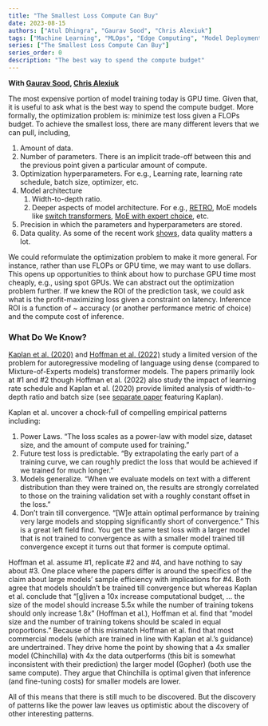 ```yaml
---
title: "The Smallest Loss Compute Can Buy"
date: 2023-08-15
authors: ["Atul Dhingra", "Gaurav Sood", "Chris Alexiuk"]
tags: ["Machine Learning", "MLOps", "Edge Computing", "Model Deployment"]
series: ["The Smallest Loss Compute Can Buy"]
series_order: 0
description: "The best way to spend the compute budget"
---
```

**With [Gaurav Sood](https://gojiberries.io/2023/08/15/smallest-loss-that-compute-can-buy/), [Chris Alexiuk](https://www.linkedin.com/in/csalexiuk/)**

The most expensive portion of model training today is GPU time. Given that, it is useful to ask what is the best way to spend the compute budget. More formally, the optimization problem is: minimize test loss given a FLOPs budget. To achieve the smallest loss, there are many different levers that we can pull, including, 

1. Amount of data. 
2. Number of parameters. There is an implicit trade-off between this and the previous point given a particular amount of compute. 
3. Optimization hyperparameters. For e.g., Learning rate, learning rate schedule, batch size, optimizer, etc. 
4. Model architecture
   1. Width-to-depth ratio.
   2. Deeper aspects of model architecture. For e.g., [RETRO](https://arxiv.org/abs/2112.04426), MoE models like [switch transformers](https://arxiv.org/abs/2101.03961), [MoE with expert choice](https://ai.googleblog.com/2022/11/mixture-of-experts-with-expert-choice.html), etc.
5. Precision in which the parameters and hyperparameters are stored.
6. Data quality. As some of the recent work [shows](https://arxiv.org/abs/2306.11644), data quality matters a lot.

We could reformulate the optimization problem to make it more general. For instance, rather than use FLOPs or GPU time, we may want to use dollars. This opens up opportunities to think about how to purchase GPU time most cheaply, e.g., using spot GPUs. We can abstract out the optimization problem further. If we knew the ROI of the prediction task, we could ask what is the profit-maximizing loss given a constraint on latency. Inference ROI is a function of ~ accuracy (or another performance metric of choice) and the compute cost of inference.

### What Do We Know?

[Kaplan et al. (2020)](https://arxiv.org/abs/2001.08361) and [Hoffman et al. (2022)](https://arxiv.org/abs/2203.15556) study a limited version of the problem for autoregressive modeling of language using dense (compared to Mixture-of-Experts models) transformer models. The papers primarily look at #1 and #2 though Hoffman et al. (2022) also study the impact of learning rate schedule and Kaplan et al. (2020) provide limited analysis of width-to-depth ratio and batch size (see [separate paper](https://arxiv.org/abs/1812.06162) featuring Kaplan).

Kaplan et al. uncover a chock-full of compelling empirical patterns including: 

1. Power Laws. “The loss scales as a power-law with model size, dataset size, and the amount of compute used for training.”
2. Future test loss is predictable. “By extrapolating the early part of a training curve, we can roughly predict the loss that would be achieved if we trained for much longer.” 
3. Models generalize. “When we evaluate models on text with a different distribution than they were trained on, the results are strongly correlated to those on the training validation set with a roughly constant offset in the loss.”
4. Don’t train till convergence. “[W]e attain optimal performance by training very large models and stopping significantly short of convergence.” This is a great left field find. You get the same test loss with a larger model that is not trained to convergence as with a smaller model trained till convergence except it turns out that former is compute optimal.

Hoffman et al. assume #1, replicate #2 and #4, and have nothing to say about #3. One place where the papers differ is around the specifics of the claim about large models’ sample efficiency with implications for #4. Both agree that models shouldn’t be trained till convergence but whereas Kaplan et al. conclude that “[g]iven a 10x increase computational budget, … the size of the model should increase 5.5x while the number of training tokens should only increase 1.8x” (Hoffman et al.), Hoffman et al. find that “model size and the number of training tokens should be scaled in equal proportions.” Because of this mismatch Hoffman et al. find that most commercial models (which are trained in line with Kaplan et al.’s guidance) are undertrained. They drive home the point by showing that a 4x smaller model (Chinchilla) with 4x the data outperforms (this bit is somewhat inconsistent with their prediction) the larger model (Gopher) (both use the same compute). They argue that Chinchilla is optimal given that inference (and fine-tuning costs) for smaller models are lower.

All of this means that there is still much to be discovered. But the discovery of patterns like the power law leaves us optimistic about the discovery of other interesting patterns.